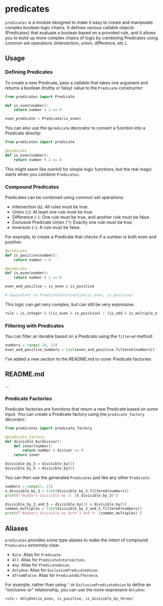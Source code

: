 # predicates

`predicates` is a module designed to make it easy to create and manipulate complex boolean logic chains. It defines various callable objects (Predicates) that evaluate a boolean based on a provided rule, and it allows you to build up more complex chains of logic by combining Predicates using common set operations (intersection, union, difference, etc.).

## Usage

### Defining Predicates

To create a new Predicate, pass a callable that takes one argument and returns a boolean (truthy or falsy) value to the `Predicate` constructor:

```python
from predicates import Predicate

def is_even(number):
    return number % 2 == 0

even_predicate = Predicate(is_even)
```

You can also use the `@predicate` decorator to convert a function into a Predicate directly:

```python
from predicates import predicate

@predicate
def is_even(number):
    return number % 2 == 0
```

This might seem like overkill for simple logic functions, but the real magic starts when you combine `Predicates`.

### Compound Predicates

Predicates can be combined using common set operations:

- Intersection (`&`): All rules must be true.
- Union (`|`): At least one rule must be true.
- Difference (`-`): One rule must be true, and another rule must be false.
- Exclusive Predicate Union (`^`): Exactly one rule must be true.
- Inversion (`~`): A rule must be false.

For example, to create a Predicate that checks if a number is both even and positive:

```python
@predicate
def is_positive(number):
    return number > 0

@predicate
def is_even(number):
    return number % 2 == 0

even_and_positive = is_even & is_positive

# equivalent to PredicateIntersection(is_even, is_positive)
```
This logic can get very complex, but can still be very expressive.
```python
rule = is_integer & ((is_even & is_positive) | (is_odd & is_multiple_of_3))
```

### Filtering with Predicates

You can filter an iterable based on a Predicate using the `filtered` method:

```python
numbers = range(-10, 11)
even_and_positive_numbers = list(even_and_positive.filtered(numbers))
```

I've added a new section to the README.md to cover Predicate factories:

## README.md

...

### Predicate Factories

Predicate factories are functions that return a new Predicate based on some input. You can create a Predicate factory using the `predicate_factory` decorator:

```python
from predicates import predicate_factory

@predicate_factory
def divisible_by(divisor):
    def inner(number):
        return number % divisor == 0
    return inner

divisible_by_3 = divisible_by(3)
divisible_by_5 = divisible_by(5)
```

You can then use the generated `Predicates` just like any other `Predicate`:

```python
numbers = range(1, 21)
n_divisible_by_3 = list(divisible_by_3.filtered(numbers))
print(f"Numbers divisible by 3: {n_divisible_by_3}")

divisible_by_3_and_5 = divisible_by(3) & divisible_by(5)
common_multiples = list(divisible_by_3_and_5.filtered(numbers))
print(f"Numbers divisible by both 3 and 5: {common_multiples}")
```

## Aliases

`predicates` provides some type aliases to make the intent of compound `Predicates` extremely clear.

- `Rule`: Alias for `Predicate`.
- `All`: Alias for `PredicateIntersection`.
- `Any`: Alias for `PredicateUnion`.
- `OnlyOne`: Alias for `ExclusivePredicateUnion`.
- `ATrueBFalse`: Alias for `PredicateDifference`.

For example, rather than using `^` or `ExclusivePredicateUnion` to define an "exclusive-or" relationship, you can use the more-expressive `OnlyOne`:

```python
rule = OnlyOne(is_even, is_positive, is_divisible_by_three)
```
